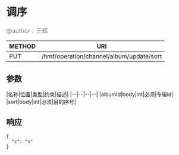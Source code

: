 
# 调序
<font color="gray" size="3">@author：王辉</font>

|METHOD|URI|
|--|--|
|PUT|/hmf/operation/channel/album/update/sort|

## 参数

|名称|位置|类型|约束|描述|
|--|--|--|--|
|albumId|body|int|必须|专辑id|
|sort|body|int|必须|目的序号|

## 响应
```
{
  "c": "s"
}
```
